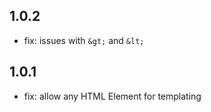 ## 1.0.2

- fix: issues with `&gt;` and `&lt;`

## 1.0.1

- fix: allow any HTML Element for templating
